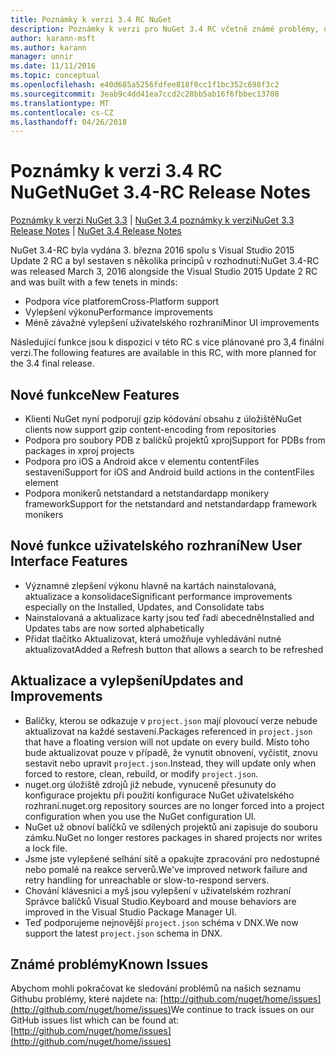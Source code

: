 ```yaml
---
title: Poznámky k verzi 3.4 RC NuGet
description: Poznámky k verzi pro NuGet 3.4 RC včetně známé problémy, opravy chyb, přidaných funkcí a chcete.
author: karann-msft
ms.author: karann
manager: unnir
ms.date: 11/11/2016
ms.topic: conceptual
ms.openlocfilehash: e40d685a5256fdfee818f0cc1f1bc352c698f3c2
ms.sourcegitcommit: 3eab9c4dd41ea7ccd2c28bb5ab16f6fbbec13708
ms.translationtype: MT
ms.contentlocale: cs-CZ
ms.lasthandoff: 04/26/2018
---
```

# <a name="nuget-34-rc-release-notes"></a><span data-ttu-id="8e150-103">Poznámky k verzi 3.4 RC NuGet</span><span class="sxs-lookup"><span data-stu-id="8e150-103">NuGet 3.4-RC Release Notes</span></span>

<span data-ttu-id="8e150-104">[Poznámky k verzi NuGet 3.3](../release-notes/nuget-3.3.md) | [NuGet 3.4 poznámky k verzi](../release-notes/nuget-3.4.md)</span><span class="sxs-lookup"><span data-stu-id="8e150-104">[NuGet 3.3 Release Notes](../release-notes/nuget-3.3.md) | [NuGet 3.4 Release Notes](../release-notes/nuget-3.4.md)</span></span>

<span data-ttu-id="8e150-105">NuGet 3.4-RC byla vydána 3. března 2016 spolu s Visual Studio 2015 Update 2 RC a byl sestaven s několika principů v rozhodnutí:</span><span class="sxs-lookup"><span data-stu-id="8e150-105">NuGet 3.4-RC was released March 3, 2016 alongside the Visual Studio 2015 Update 2 RC and was built with a few tenets in minds:</span></span>

* <span data-ttu-id="8e150-106">Podpora více platforem</span><span class="sxs-lookup"><span data-stu-id="8e150-106">Cross-Platform support</span></span>
* <span data-ttu-id="8e150-107">Vylepšení výkonu</span><span class="sxs-lookup"><span data-stu-id="8e150-107">Performance improvements</span></span>
* <span data-ttu-id="8e150-108">Méně závažné vylepšení uživatelského rozhraní</span><span class="sxs-lookup"><span data-stu-id="8e150-108">Minor UI improvements</span></span>

<span data-ttu-id="8e150-109">Následující funkce jsou k dispozici v této RC s více plánované pro 3,4 finální verzi.</span><span class="sxs-lookup"><span data-stu-id="8e150-109">The following features are available in this RC, with more planned for the 3.4 final release.</span></span>

## <a name="new-features"></a><span data-ttu-id="8e150-110">Nové funkce</span><span class="sxs-lookup"><span data-stu-id="8e150-110">New Features</span></span>

* <span data-ttu-id="8e150-111">Klienti NuGet nyní podporují gzip kódování obsahu z úložiště</span><span class="sxs-lookup"><span data-stu-id="8e150-111">NuGet clients now support gzip content-encoding from repositories</span></span>
* <span data-ttu-id="8e150-112">Podpora pro soubory PDB z balíčků projektů xproj</span><span class="sxs-lookup"><span data-stu-id="8e150-112">Support for PDBs from packages in xproj projects</span></span>
* <span data-ttu-id="8e150-113">Podpora pro iOS a Android akce v elementu contentFiles sestavení</span><span class="sxs-lookup"><span data-stu-id="8e150-113">Support for iOS and Android build actions in the contentFiles element</span></span>
* <span data-ttu-id="8e150-114">Podpora monikerů netstandard a netstandardapp monikery framework</span><span class="sxs-lookup"><span data-stu-id="8e150-114">Support for the netstandard and netstandardapp framework monikers</span></span>

## <a name="new-user-interface-features"></a><span data-ttu-id="8e150-115">Nové funkce uživatelského rozhraní</span><span class="sxs-lookup"><span data-stu-id="8e150-115">New User Interface Features</span></span>

* <span data-ttu-id="8e150-116">Významné zlepšení výkonu hlavně na kartách nainstalovaná, aktualizace a konsolidace</span><span class="sxs-lookup"><span data-stu-id="8e150-116">Significant performance improvements especially on the Installed, Updates, and Consolidate tabs</span></span>
* <span data-ttu-id="8e150-117">Nainstalovaná a aktualizace karty jsou teď řadí abecedně</span><span class="sxs-lookup"><span data-stu-id="8e150-117">Installed and Updates tabs are now sorted alphabetically</span></span>
* <span data-ttu-id="8e150-118">Přidat tlačítko Aktualizovat, která umožňuje vyhledávání nutné aktualizovat</span><span class="sxs-lookup"><span data-stu-id="8e150-118">Added a Refresh button that allows a search to be refreshed</span></span>

## <a name="updates-and-improvements"></a><span data-ttu-id="8e150-119">Aktualizace a vylepšení</span><span class="sxs-lookup"><span data-stu-id="8e150-119">Updates and Improvements</span></span>

* <span data-ttu-id="8e150-120">Balíčky, kterou se odkazuje v `project.json` mají plovoucí verze nebude aktualizovat na každé sestavení.</span><span class="sxs-lookup"><span data-stu-id="8e150-120">Packages referenced in `project.json` that have a floating version will not update on every build.</span></span> <span data-ttu-id="8e150-121">Místo toho bude aktualizovat pouze v případě, že vynutit obnovení, vyčistit, znovu sestavit nebo upravit `project.json`.</span><span class="sxs-lookup"><span data-stu-id="8e150-121">Instead, they will update only when forced to restore, clean, rebuild, or modify `project.json`.</span></span>
* <span data-ttu-id="8e150-122">nuget.org úložiště zdrojů již nebude, vynuceně přesunuty do konfigurace projektu při použití konfigurace NuGet uživatelského rozhraní.</span><span class="sxs-lookup"><span data-stu-id="8e150-122">nuget.org repository sources are no longer forced into a project configuration when you use the NuGet configuration UI.</span></span>
* <span data-ttu-id="8e150-123">NuGet už obnoví balíčků ve sdílených projektů ani zapisuje do souboru zámku.</span><span class="sxs-lookup"><span data-stu-id="8e150-123">NuGet no longer restores packages in shared projects nor writes a lock file.</span></span>
* <span data-ttu-id="8e150-124">Jsme jste vylepšené selhání sítě a opakujte zpracování pro nedostupné nebo pomalé na reakce serverů.</span><span class="sxs-lookup"><span data-stu-id="8e150-124">We've improved network failure and retry handling for unreachable or slow-to-respond servers.</span></span>
* <span data-ttu-id="8e150-125">Chování klávesnici a myš jsou vylepšení v uživatelském rozhraní Správce balíčků Visual Studio.</span><span class="sxs-lookup"><span data-stu-id="8e150-125">Keyboard and mouse behaviors are improved in the Visual Studio Package Manager UI.</span></span>
* <span data-ttu-id="8e150-126">Teď podporujeme nejnovější `project.json` schéma v DNX.</span><span class="sxs-lookup"><span data-stu-id="8e150-126">We now support the latest `project.json` schema in DNX.</span></span>

## <a name="known-issues"></a><span data-ttu-id="8e150-127">Známé problémy</span><span class="sxs-lookup"><span data-stu-id="8e150-127">Known Issues</span></span>

<span data-ttu-id="8e150-128">Abychom mohli pokračovat ke sledování problémů na našich seznamu Githubu problémy, které najdete na: [http://github.com/nuget/home/issues](http://github.com/nuget/home/issues)</span><span class="sxs-lookup"><span data-stu-id="8e150-128">We continue to track issues on our GitHub issues list which can be found at: [http://github.com/nuget/home/issues](http://github.com/nuget/home/issues)</span></span>